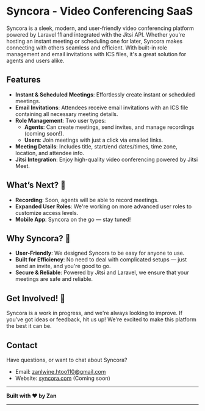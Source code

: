 # Syncora - Video Conferencing SaaS


Syncora is a sleek, modern, and user-friendly video conferencing platform powered by Laravel 11 and integrated with the Jitsi API. Whether you're hosting an instant meeting or scheduling one for later, Syncora makes connecting with others seamless and efficient. With built-in role management and email invitations with ICS files, it's a great solution for agents and users alike.

## Features

- **Instant & Scheduled Meetings**: Effortlessly create instant or scheduled meetings.
- **Email Invitations**: Attendees receive email invitations with an ICS file containing all necessary meeting details.
- **Role Management**: Two user types:
  - **Agents**: Can create meetings, send invites, and manage recordings (coming soon!).
  - **Users**: Join meetings with just a click via emailed links.
- **Meeting Details**: Includes title, start/end dates/times, time zone, location, and attendee info.
- **Jitsi Integration**: Enjoy high-quality video conferencing powered by Jitsi Meet.

## What’s Next? 🚀

- **Recording**: Soon, agents will be able to record meetings.
- **Expanded User Roles**: We're working on more advanced user roles to customize access levels.
- **Mobile App**: Syncora on the go — stay tuned!

## Why Syncora? 🤔

- **User-Friendly**: We designed Syncora to be easy for anyone to use.
- **Built for Efficiency**: No need to deal with complicated setups — just send an invite, and you're good to go.
- **Secure & Reliable**: Powered by Jitsi and Laravel, we ensure that your meetings are safe and reliable.

## Get Involved! 🌟

Syncora is a work in progress, and we're always looking to improve. If you’ve got ideas or feedback, hit us up! We're excited to make this platform the best it can be.

## Contact

Have questions, or want to chat about Syncora?

- Email: zanlwine.htoo110@gmail.com
- Website: [syncora.com](http://syncora.com) (Coming soon)

---

**Built with ❤️ by Zan**

---

